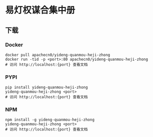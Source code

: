 # 易灯权谋合集中册

## 下载

### Docker

```
docker pull apachecn0/yideng-quanmou-heji-zhong
docker run -tid -p <port>:80 apachecn0/yideng-quanmou-heji-zhong
# 访问 http://localhost:{port} 查看文档
```

### PYPI

```
pip install yideng-quanmou-heji-zhong
yideng-quanmou-heji-zhong <port>
# 访问 http://localhost:{port} 查看文档
```

### NPM

```
npm install -g yideng-quanmou-heji-zhong
yideng-quanmou-heji-zhong <port>
# 访问 http://localhost:{port} 查看文档
```